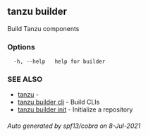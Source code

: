 ## tanzu builder

Build Tanzu components

### Options

```
  -h, --help   help for builder
```

### SEE ALSO

* [tanzu](tanzu.md)	 - 
* [tanzu builder cli](tanzu_builder_cli.md)	 - Build CLIs
* [tanzu builder init](tanzu_builder_init.md)	 - Initialize a repository

###### Auto generated by spf13/cobra on 8-Jul-2021
